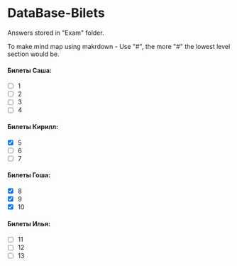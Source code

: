 # DataBase-Bilets

Answers stored in "Exam" folder.

To make mind map using makrdown - Use "#", the more "#" the lowest level section would be.
#### Билеты Саша:
- [ ] 1
- [ ] 2
- [ ] 3
- [ ] 4
#### Билеты Кирилл:
- [X] 5
- [ ] 6
- [ ] 7

#### Билеты Гоша:
- [X] 8
- [X] 9
- [X] 10
#### Билеты Илья:
- [ ] 11
- [ ] 12
- [ ] 13
